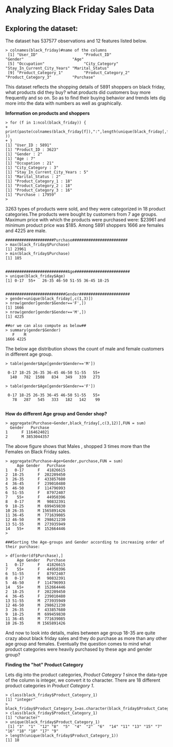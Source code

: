 # Analyzing Black Friday Sales Data   

## Exploring the dataset:    
The dataset has 537577 observations and 12 features listed below. 
```
> colnames(black_friday)#name of the columns
 [1] "User_ID"                    "Product_ID"                 "Gender"                     "Age"                       
 [5] "Occupation"                 "City_Category"              "Stay_In_Current_City_Years" "Marital_Status"            
 [9] "Product_Category_1"         "Product_Category_2"         "Product_Category_3"         "Purchase"                  

```
This dataset reflects the shopping details of 5891 shoppers on black friday, what products did they buy? what products did customers buy more frequently and so on. So as to find their buying behavior and trends lets dig more into the data with numbers as well as graphically.

**Information on products and shoppers**

```
> for (f in 1:ncol(black_friday)) {
+   print(paste(colnames(black_friday[f]),":",length(unique(black_friday[,f])) ))
+ }
[1] "User_ID : 5891"
[1] "Product_ID : 3623"
[1] "Gender : 2"
[1] "Age : 7"
[1] "Occupation : 21"
[1] "City_Category : 3"
[1] "Stay_In_Current_City_Years : 5"
[1] "Marital_Status : 2"
[1] "Product_Category_1 : 18"
[1] "Product_Category_2 : 18"
[1] "Product_Category_3 : 16"
[1] "Purchase : 17959"
> 
```
3263 types of products were sold, and they were categorized in 18 product categories.The products were bought by customers from 7 age groups. Maximum price with which the products were purchased were: $23961 and minimum product price was $185. Among 5891 shoppers 1666 are females and 4225 are male. 
``` 
#####################Purchase########################
> max(black_friday$Purchase)
[1] 23961
> min(black_friday$Purchase)
[1] 185


###########################Age########################
> unique(black_friday$Age)
[1] 0-17  55+   26-35 46-50 51-55 36-45 18-25


##########################Gender######################
> gender=unique(black_friday[,c(1,3)])
> nrow(gender[gender$Gender=='F',])
[1] 1666
> nrow(gender[gender$Gender=='M',])
[1] 4225

##or we can also compute as below##
> summary(gender$Gender)
   F    M 
1666 4225 

```
The below age distribution shows the count of male and female customers in different age group.

```
> table(gender$Age[gender$Gender=='M'])

 0-17 18-25 26-35 36-45 46-50 51-55   55+ 
  140   782  1508   834   349   339   273 
  
> table(gender$Age[gender$Gender=='F'])

 0-17 18-25 26-35 36-45 46-50 51-55   55+ 
   78   287   545   333   182   142    99 


```


**How do different Age group and Gender shop?**
```
> aggregate(Purchase~Gender,black_friday[,c(3,12)],FUN = sum)
  Gender   Purchase
1      F 1164624021
2      M 3853044357

```
The above figure shows that Males , shopped 3 times more than the Females on Black Friday sales.

```
> aggregate(Purchase~Age+Gender,purchase,FUN = sum)
     Age Gender   Purchase
1   0-17      F   41826615
2  18-25      F  202209450
3  26-35      F  433857680
4  36-45      F  239010480
5  46-50      F  114796993
6  51-55      F   87972407
7    55+      F   44950396
8   0-17      M   90832391
9  18-25      M  699459830
10 26-35      M 1565891426
11 36-45      M  771639085
12 46-50      M  298621230
13 51-55      M  273935949
14   55+      M  152664446
> 

###Sorting the Age-groups and Gender according to increasing order of their purchase:

> df[order(df$Purchase),]
     Age Gender   Purchase
1   0-17      F   41826615
7    55+      F   44950396
6  51-55      F   87972407
8   0-17      M   90832391
5  46-50      F  114796993
14   55+      M  152664446
2  18-25      F  202209450
4  36-45      F  239010480
13 51-55      M  273935949
12 46-50      M  298621230
3  26-35      F  433857680
9  18-25      M  699459830
11 36-45      M  771639085
10 26-35      M 1565891426
```
And now to look into details, males between age group 18-35 are quite crazy about black friday sales and they do purchase as more than any other age group and females. Eventually the question comes to mind what product categories were heavily purchased by these age and gender group?

**Finding the "hot" Product Category**

Lets dig into the product categories, *Product Category 1* since the data-type of the column is integer, we convert it to character.
There are 18 different product categories in *Product Category 1*.

```
> class(black_friday$Product_Category_1)
[1] "integer"
> black_friday$Product_Category_1=as.character(black_friday$Product_Category_1)
> class(black_friday$Product_Category_1)
[1] "character"
> unique(black_friday$Product_Category_1)
 [1] "3"  "1"  "12" "8"  "5"  "4"  "2"  "6"  "14" "11" "13" "15" "7"  "16" "18" "10" "17" "9" 
> length(unique(black_friday$Product_Category_1))
[1] 18
```
